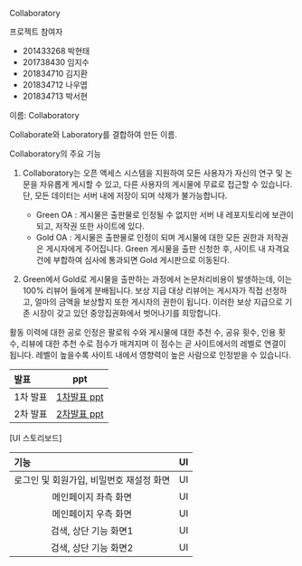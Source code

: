 Collaboratory

프로젝트 참여자
- 201433268 박현태
- 201738430 임지수
- 201834710 김지환
- 201834712 나우엽
- 201834713 박서현

이름: Collaboratory

Collaborate와 Laboratory를 결합하여 만든 이름.


Collaboratory의 주요 기능
1. Collaboratory는 오픈 액세스 시스템을 지원하여 모든 사용자가 자신의 연구 및 논문을 자유롭게 게시할 수 있고, 다른 사용자의 게시물에 무료로 접근할 수 있습니다. 단, 모든 데이터는 서버 내에 저장이 되며 삭제가 불가능합니다.
    - Green OA : 게시물은 출판물로 인정될 수 없지만 서버 내 레포지토리에 보관이 되고, 저작권 또한 사이트에 있다.
    - Gold OA : 게시물은 출판물로 인정이 되며 게시물에 대한 모든 권한과 저작권은 게시자에게 주어집니다. Green 게시물을 출판 신청한 후, 사이트 내 자격요건에 부합하여 심사에 통과되면 Gold 게시판으로 이동된다.


2. Green에서 Gold로 게시물을 출판하는 과정에서 논문처리비용이 발생하는데, 이는 100% 리뷰어
들에게 분배됩니다. 보상 지급 대상 리뷰어는 게시자가 직접 선정하고, 얼마의 금액을 보상할지 또한 게시자의 권한이 됩니다. 이러한 보상 지급으로 기존 시장이 갖고 있던 중앙집권화에서 벗어나기를 희망합니다.

활동 이력에 대한 공로 인정은 팔로워 수와 게시물에 대한 추천 수, 공유 횟수, 인용 횟수, 리뷰에 대한 추천 수로 점수가 매겨지며 이 점수는 곧 사이트에서의 레벨로 연결이 됩니다. 레벨이 높을수록 사이트 내에서 영향력이 높은 사람으로 인정받을 수 있습니다.

|  발표 |  ppt |
|:--------|:--------:|
|<center> 1차 발표 </center> | <center> [1차발표 ppt](https://docs.google.com/presentation/d/1RHEntUGfO36j4cWJtpOIUqHNRfFMQTrVg_RlkFWOEUM/edit#slide=id.p1) </center> |
| <center> 2차 발표 </center> | <center> [2차발표 ppt](https://docs.google.com/presentation/d/1SW54snH7DzIKf1hj89yLzvGVGukZhk01su8559APlkU/edit?usp=sharing) </center> |


[UI 스토리보드]

|  기능 |  UI |
|:--------|:--------:|
|<center> 로그인 및 회원가입, 비밀번호 재설정 화면 </center> | <center> UI </center> |
| <center>메인페이지 좌측 화면 </center> | <center> UI </center> |
| <center>메인페이지 우측 화면 </center> | <center> UI </center> |
| <center>검색, 상단 기능 화면1 </center> | <center> UI </center> |
| <center>검색, 상단 기능 화면2 </center> | <center> UI </center> |
